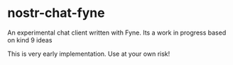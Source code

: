 # nostr-chat-fyne
An experimental chat client written with Fyne. Its a work in progress based on kind 9 ideas

This is very early implementation. Use at your own risk!
